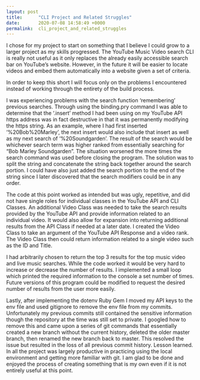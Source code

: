 ```yaml
---
layout: post
title:      "CLI Project and Related Struggles"
date:       2020-07-08 14:58:49 +0000
permalink:  cli_project_and_related_struggles
---
```



I chose for my project to start on something that I believe I  could grow to a larger project as my skills progressed. The YouTube Music Video search CLI is really not useful as it only replaces the already easily accessible search bar on YouTube’s website. However, in the future it will be easier to locate videos and embed them automatically into a website given a set of criteria. 

In order to keep this short I will focus only on the problems I encountered instead of working through the entirety of the build process.

I was experiencing problems with the search function ‘remembering’ previous searches. Through using the binding.pry command I was able to determine that the ‘.insert’ method I had been using on my YouTube API https address was in fact destructive in that it was permanently modifying the https string. As an example, where I had first inserted ‘%20Bob%20Marley’, the next insert would also include that insert as well as my next search of ‘%20Soundgarden’. The result of the search would be whichever search term was higher ranked from essentially searching for “Bob Marley Soundgarden”. The situation worsened the more times the search command was used before closing the program. The solution was to split the string and concatenate the string back together around the search portion. I could have also just added the search portion to the end of the string since I later discovered that the search modifiers could be in any order.

The code at this point worked as intended but was ugly, repetitive, and did not have single roles for individual classes in the YouTube API and CLI Classes. An additional Video Class was needed to take the search results provided by the YouTube API and provide information related to an individual video. It would also allow for expansion into returning additional results from the API Class if needed at a later date. I created the Video Class to take an argument of the YouTube API Response and a video rank. The Video Class then could return information related to a single video such as the ID and Title.

I had arbitrarily chosen to return the top 3 results for the top music video and live music searches. While the code worked it would be very hard to increase or decrease the number of results. I implemented a small loop which printed the required information to the console a set number of times. Future versions of this program could be modified to request the desired number of results from the user more easily. 

Lastly, after implementing the dotenv Ruby Gem I moved my API keys to the env file and used gitignore to remove the env file from my commits. Unfortunately my previous commits still contained the sensitive information though the repository at the time was still set to private. I googled how to remove this and came upon a series of git commands that essentially created a new branch without the current history, deleted the older master branch, then renamed the new branch back to master. This resolved the issue but resulted in the loss of all previous commit history. Lesson learned. 
In all the project was largely productive in practicing using the local environment and getting more familiar with git. I am glad to be done and enjoyed the process of creating something that is my own even if it is not entirely useful at this point. 

